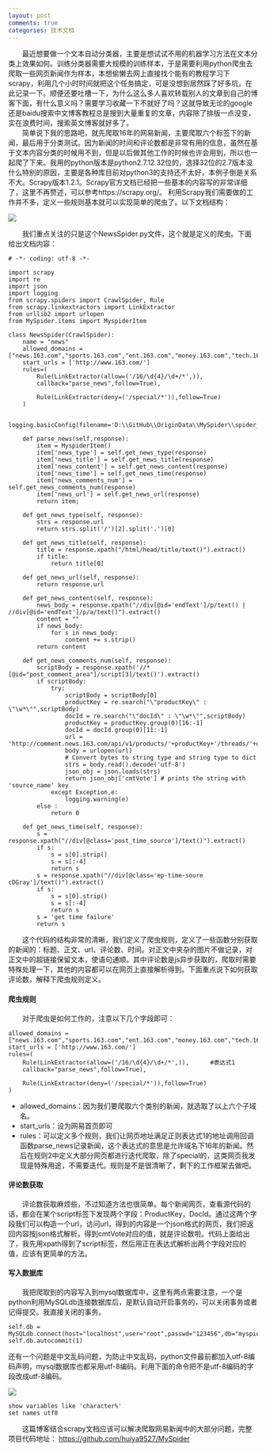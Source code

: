 ```yaml
---
layout: post
comments: true
categories: 技术文档
---
```


&emsp;&emsp;最近想要做一个文本自动分类器，主要是想试试不用的机器学习方法在文本分类上效果如何。训练分类器需要大规模的训练样本，于是需要利用python爬虫去爬取一些网页新闻作为样本，本想偷懒去网上直接找个能有的教程学习下scrapy，利用几个小时时间就把这个任务搞定，可是没想到居然踩了好多坑，在此记录一下。顺便还要吐槽一下，为什么这么多人喜欢转载别人的文章到自己的博客下面，有什么意义吗？需要学习收藏一下不就好了吗？这就导致无论的google还是baidu搜索中文博客教程总是搜到大量重复的文章，内容除了排版一点没变，实在浪费时间，搜索英文博客就好多了。   
&emsp;&emsp;简单说下我的思路吧，就先爬取16年的网易新闻，主要爬取六个标签下的新闻，最后用于分类测试。因为新闻的时间和评论数都是非常有用的信息，虽然在基于文本内容分类的时候用不到，但是以后做其他工作的时候也许会用到，所以也一起爬了下来。我用的python版本是python2.7.12 32位的，选择32位的2.7版本没什么特别的原因，主要是各种库目前对python3的支持还不太好，本例子倒是关系不大。Scrapy版本1.2.1。Scrapy官方文档已经把一些基本的内容写的非常详细了，这里不再赘述，可以参考https://scrapy.org/。 利用Scrapy我们需要做的工作并不多，定义一些规则基本就可以实现简单的爬虫了。以下文档结构：

![](http://ww4.sinaimg.cn/thumbnail/75e7ad61jw1fa7xl91dnvj205807v74i.jpg)

&emsp;&emsp;我们重点关注的只是这个NewsSpider.py文件，这个就是定义的爬虫。下面给出文档内容：

```
# -*- coding: utf-8 -*-

import scrapy
import re
import json
import logging
from scrapy.spiders import CrawlSpider, Rule
from scrapy.linkextractors import LinkExtractor
from urllib2 import urlopen
from MySpider.items import MyspiderItem

class NewsSpider(CrawlSpider):
    name = "news"
    allowed_domains = ["news.163.com","sports.163.com","ent.163.com","money.163.com","tech.163.com","digi.163.com"]
    start_urls = ['http://www.163.com/']
    rules=(
        Rule(LinkExtractor(allow=('/16/\d{4}/\d+/*',)),
        callback="parse_news",follow=True),

        Rule(LinkExtractor(deny=('/special/*')),follow=True)
    )

    logging.basicConfig(filename='D:\\GitHub\\OriginData\\MySpider\\spider_log.txt',level=logging.DEBUG)

    def parse_news(self,response):
        item = MyspiderItem()
        item['news_type'] = self.get_news_type(response)
        item['news_title'] = self.get_news_title(response)
        item['news_content'] = self.get_news_content(response)
        item['news_time'] = self.get_news_time(response)
        item['news_comments_num'] = self.get_news_comments_num(response)
        item['news_url'] = self.get_news_url(response)
        return item;

    def get_news_type(self, response):
        strs = response.url
        return strs.split('/')[2].split('.')[0]

    def get_news_title(self, response):
        title = response.xpath("/html/head/title/text()").extract()
        if title:
            return title[0]

    def get_news_url(self, response):
        return response.url

    def get_news_content(self, response):
        news_body = response.xpath("//div[@id='endText']/p/text() | //div[@id='endText']/p/a/text()").extract()
        content = ""
        if news_body:
            for s in news_body:
                content += s.strip()
        return content

    def get_news_comments_num(self, response):
        scriptBody = response.xpath('//*[@id="post_comment_area"]/script[3]/text()').extract()
        if scriptBody:
            try:
                scriptBody = scriptBody[0]
                productKey = re.search("\"productKey\" : \"\w*\"",scriptBody)
                docId = re.search("\"docId\" : \"\w*\"",scriptBody)
                productKey = productKey.group(0)[16:-1]
                docId = docId.group(0)[11:-1]
                url = 'http://comment.news.163.com/api/v1/products/'+productKey+'/threads/'+docId
                body = urlopen(url)
                # Convert bytes to string type and string type to dict
                strs = body.read().decode('utf-8')
                json_obj = json.loads(strs)
                return json_obj['cmtVote'] # prints the string with 'source_name' key
            except Exception,e:
                logging.warning(e)
        else :
            return 0

    def get_news_time(self, response):
        s = response.xpath("//div[@class='post_time_source']/text()").extract()
        if s:
            s = s[0].strip()
            s = s[:-4]
            return s
        s = response.xpath("//div[@class='ep-time-soure cDGray']/text()").extract()
        if s:
            s = s[0].strip()
            s = s[:-4]
            return s
        s = 'get time failure'
        return s

```

&emsp;&emsp;这个代码的结构非常的清晰，我们定义了爬虫规则，定义了一些函数分别获取的新闻的：标题、正文、url、评论数、时间。对正文中夹杂的图片不做记录，对正文中的超链接保留文本，使语句通顺。其中评论数是js异步获取的，爬取时需要特殊处理一下，其他的内容都可以在网页上直接解析得到。下面重点说下如何获取评论数，解释下爬虫规则定义。

#### 爬虫规则
&emsp;&emsp;对于爬虫是如何工作的，注意以下几个字段即可：

```
allowed_domains = ["news.163.com","sports.163.com","ent.163.com","money.163.com","tech.163.com","digi.163.com"]
start_urls = ['http://www.163.com/']
rules=(
    Rule(LinkExtractor(allow=('/16/\d{4}/\d+/*',)),      #表达式1
    callback="parse_news",follow=True),

    Rule(LinkExtractor(deny=('/special/*')),follow=True)
)
```

* allowed_domains：因为我们要爬取六个类别的新闻，就选取了以上六个子域名。
* start_urls：设为网易首页即可
* rules：可以定义多个规则，我们让网页地址满足正则表达式1的地址调用回调函数parse_news记录新闻，这个表达式的意思是允许域名下16年的新闻。然后在规则2中定义大部分网页都进行迭代爬取，除了special的，这类网页我发现是特殊用途，不需要迭代。规则是不是很清晰了，剩下的工作框架去做吧。

#### 评论数获取
&emsp;&emsp;评论数获取麻烦些，不过知道方法也很简单。每个新闻网页，查看源代码的话，都会在某个script标签下发现两个字段：ProductKey，DocId。通过这两个字段我们可以构造一个url，访问url，得到的内容是一个json格式的网页，我们把返回内容按json格式解析，得到cmtVote对应的值，就是评论数啦。代码上面给出了，我先用xpath得到了script标签，然后用正在表达式解析出两个字段对应的值，应该有更简单的方法。

#### 写入数据库
&emsp;&emsp;我把爬取到的内容写入到mysql数据库中，这里有两点需要注意，一个是python利用MySQLdb连接数据库后，是默认自动开启事务的，可以关闭事务或者记得提交。我直接关闭的事务。

```
self.db = MySQLdb.connect(host="localhost",user="root",passwd="123456",db="myspider",charset='utf8')
self.db.autocommit(1)
```

还有一个问题是中文乱码问题，为防止中文乱码，python文件最前都加入utf-8编码声明，mysql数据库也都采用utf-8编码。利用下面的命令把不是utf-8编码的字段改成utf-8编码。

![](http://ww4.sinaimg.cn/thumbnail/75e7ad61jw1fa7z5fd5akj20et043q3t.jpg)

```
show variables like 'character%'
set names utf8
```

&emsp;&emsp;这篇博客结合scrapy文档应该可以解决爬取网易新闻中的大部分问题，完整项目代码地址：
https://github.com/huiya9527/MySpider
